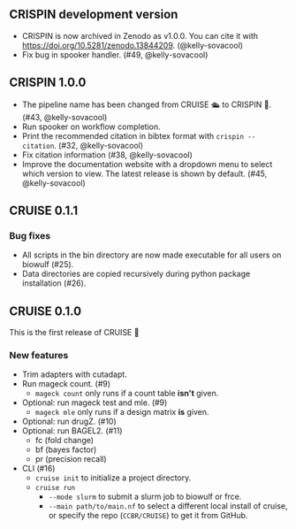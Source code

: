 ## CRISPIN development version

- CRISPIN is now archived in Zenodo as v1.0.0. You can cite it with <https://doi.org/10.5281/zenodo.13844209>. (@kelly-sovacool)
- Fix bug in spooker handler. (#49, @kelly-sovacool)

## CRISPIN 1.0.0

- The pipeline name has been changed from CRUISE 🛳️ to CRISPIN 🍪. (#43, @kelly-sovacool)
- Run spooker on workflow completion.
- Print the recommended citation in bibtex format with `crispin --citation`. (#32, @kelly-sovacool)
- Fix citation information (#38, @kelly-sovacool)
- Improve the documentation website with a dropdown menu to select which version to view. The latest release is shown by default. (#45, @kelly-sovacool)

## CRUISE 0.1.1

### Bug fixes

- All scripts in the bin directory are now made executable for all users on biowulf (#25).
- Data directories are copied recursively during python package installation (#26).

## CRUISE 0.1.0

This is the first release of CRUISE 🎉

### New features

- Trim adapters with cutadapt.
- Run mageck count. (#9)
  - `mageck count` only runs if a count table **isn't** given.
- Optional: run mageck test and mle. (#9)
  - `mageck mle` only runs if a design matrix **is** given.
- Optional: run drugZ. (#10)
- Optional: run BAGEL2. (#11)
  - fc (fold change)
  - bf (bayes factor)
  - pr (precision recall)
- CLI (#16)
  - `cruise init` to initialize a project directory.
  - `cruise run`
    - `--mode slurm` to submit a slurm job to biowulf or frce.
    - `--main path/to/main.nf` to select a different local install of cruise, or specify the repo (`CCBR/CRUISE`) to get it from GitHub.
